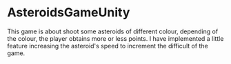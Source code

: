 # AsteroidsGameUnity
This game is about shoot some asteroids of different colour, depending of the colour, the player obtains more or less points. I have implemented a little feature increasing the asteroid's speed to increment the difficult of the game.
